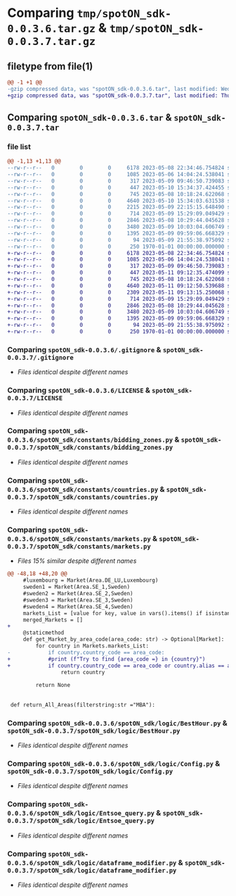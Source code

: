 # Comparing `tmp/spotON_sdk-0.0.3.6.tar.gz` & `tmp/spotON_sdk-0.0.3.7.tar.gz`

## filetype from file(1)

```diff
@@ -1 +1 @@
-gzip compressed data, was "spotON_sdk-0.0.3.6.tar", last modified: Wed May 10 15:34:44 2023, max compression
+gzip compressed data, was "spotON_sdk-0.0.3.7.tar", last modified: Thu May 11 09:14:46 2023, max compression
```

## Comparing `spotON_sdk-0.0.3.6.tar` & `spotON_sdk-0.0.3.7.tar`

### file list

```diff
@@ -1,13 +1,13 @@
--rw-r--r--   0        0        0     6178 2023-05-08 22:34:46.754824 spotON_sdk-0.0.3.6/.gitignore
--rw-r--r--   0        0        0     1085 2023-05-06 14:04:24.538041 spotON_sdk-0.0.3.6/LICENSE
--rw-r--r--   0        0        0      317 2023-05-09 09:46:50.739083 spotON_sdk-0.0.3.6/pyproject.toml
--rw-r--r--   0        0        0      447 2023-05-10 15:34:37.424455 spotON_sdk-0.0.3.6/spotON_sdk/__init__.py
--rw-r--r--   0        0        0      745 2023-05-08 10:18:24.622068 spotON_sdk-0.0.3.6/spotON_sdk/constants/bidding_zones.py
--rw-r--r--   0        0        0     4640 2023-05-10 15:34:03.631538 spotON_sdk-0.0.3.6/spotON_sdk/constants/countries.py
--rw-r--r--   0        0        0     2215 2023-05-09 22:15:15.648490 spotON_sdk-0.0.3.6/spotON_sdk/constants/markets.py
--rw-r--r--   0        0        0      714 2023-05-09 15:29:09.049429 spotON_sdk-0.0.3.6/spotON_sdk/logic/BestHour.py
--rw-r--r--   0        0        0     2846 2023-05-08 10:29:44.045628 spotON_sdk-0.0.3.6/spotON_sdk/logic/Config.py
--rw-r--r--   0        0        0     3480 2023-05-09 10:03:04.606749 spotON_sdk-0.0.3.6/spotON_sdk/logic/Entsoe_query.py
--rw-r--r--   0        0        0     1395 2023-05-09 09:59:06.668329 spotON_sdk-0.0.3.6/spotON_sdk/logic/dataframe_modifier.py
--rw-r--r--   0        0        0       94 2023-05-09 21:55:38.975092 spotON_sdk-0.0.3.6/tests/test.py
--rw-r--r--   0        0        0      250 1970-01-01 00:00:00.000000 spotON_sdk-0.0.3.6/PKG-INFO
+-rw-r--r--   0        0        0     6178 2023-05-08 22:34:46.754824 spotON_sdk-0.0.3.7/.gitignore
+-rw-r--r--   0        0        0     1085 2023-05-06 14:04:24.538041 spotON_sdk-0.0.3.7/LICENSE
+-rw-r--r--   0        0        0      317 2023-05-09 09:46:50.739083 spotON_sdk-0.0.3.7/pyproject.toml
+-rw-r--r--   0        0        0      447 2023-05-11 09:12:35.474099 spotON_sdk-0.0.3.7/spotON_sdk/__init__.py
+-rw-r--r--   0        0        0      745 2023-05-08 10:18:24.622068 spotON_sdk-0.0.3.7/spotON_sdk/constants/bidding_zones.py
+-rw-r--r--   0        0        0     4640 2023-05-11 09:12:50.539688 spotON_sdk-0.0.3.7/spotON_sdk/constants/countries.py
+-rw-r--r--   0        0        0     2309 2023-05-11 09:13:15.250068 spotON_sdk-0.0.3.7/spotON_sdk/constants/markets.py
+-rw-r--r--   0        0        0      714 2023-05-09 15:29:09.049429 spotON_sdk-0.0.3.7/spotON_sdk/logic/BestHour.py
+-rw-r--r--   0        0        0     2846 2023-05-08 10:29:44.045628 spotON_sdk-0.0.3.7/spotON_sdk/logic/Config.py
+-rw-r--r--   0        0        0     3480 2023-05-09 10:03:04.606749 spotON_sdk-0.0.3.7/spotON_sdk/logic/Entsoe_query.py
+-rw-r--r--   0        0        0     1395 2023-05-09 09:59:06.668329 spotON_sdk-0.0.3.7/spotON_sdk/logic/dataframe_modifier.py
+-rw-r--r--   0        0        0       94 2023-05-09 21:55:38.975092 spotON_sdk-0.0.3.7/tests/test.py
+-rw-r--r--   0        0        0      250 1970-01-01 00:00:00.000000 spotON_sdk-0.0.3.7/PKG-INFO
```

### Comparing `spotON_sdk-0.0.3.6/.gitignore` & `spotON_sdk-0.0.3.7/.gitignore`

 * *Files identical despite different names*

### Comparing `spotON_sdk-0.0.3.6/LICENSE` & `spotON_sdk-0.0.3.7/LICENSE`

 * *Files identical despite different names*

### Comparing `spotON_sdk-0.0.3.6/spotON_sdk/constants/bidding_zones.py` & `spotON_sdk-0.0.3.7/spotON_sdk/constants/bidding_zones.py`

 * *Files identical despite different names*

### Comparing `spotON_sdk-0.0.3.6/spotON_sdk/constants/countries.py` & `spotON_sdk-0.0.3.7/spotON_sdk/constants/countries.py`

 * *Files identical despite different names*

### Comparing `spotON_sdk-0.0.3.6/spotON_sdk/constants/markets.py` & `spotON_sdk-0.0.3.7/spotON_sdk/constants/markets.py`

 * *Files 15% similar despite different names*

```diff
@@ -48,18 +48,20 @@
     #luxembourg = Market(Area.DE_LU,Luxembourg)
     sweden1 = Market(Area.SE_1,Sweden)
     #sweden2 = Market(Area.SE_2,Sweden)
     #sweden3 = Market(Area.SE_3,Sweden)
     #sweden4 = Market(Area.SE_4,Sweden)
     markets_List = [value for key, value in vars().items() if isinstance(value, Market)]
     merged_Markets = []
+
     @staticmethod
     def get_Market_by_area_code(area_code: str) -> Optional[Market]:
         for country in Markets.markets_List:
-            if country.country_code == area_code:
+            #print (f"Try to find {area_code =} in {country}")
+            if country.country_code == area_code or country.alias == area_code:
                 return country
 
         return None
 
 
 def return_All_Areas(filterstring:str ="MBA"):
```

### Comparing `spotON_sdk-0.0.3.6/spotON_sdk/logic/BestHour.py` & `spotON_sdk-0.0.3.7/spotON_sdk/logic/BestHour.py`

 * *Files identical despite different names*

### Comparing `spotON_sdk-0.0.3.6/spotON_sdk/logic/Config.py` & `spotON_sdk-0.0.3.7/spotON_sdk/logic/Config.py`

 * *Files identical despite different names*

### Comparing `spotON_sdk-0.0.3.6/spotON_sdk/logic/Entsoe_query.py` & `spotON_sdk-0.0.3.7/spotON_sdk/logic/Entsoe_query.py`

 * *Files identical despite different names*

### Comparing `spotON_sdk-0.0.3.6/spotON_sdk/logic/dataframe_modifier.py` & `spotON_sdk-0.0.3.7/spotON_sdk/logic/dataframe_modifier.py`

 * *Files identical despite different names*

